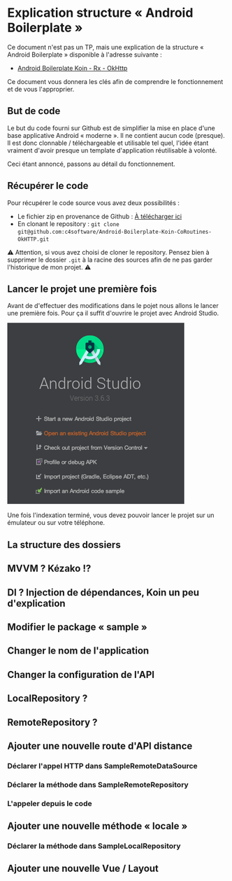 # Explication structure « Android Boilerplate »

Ce document n'est pas un TP, mais une explication de la structure « Android Boilerplate » disponible à l'adresse suivante :

- [Android Boilerplate Koin - Rx - OkHttp](https://github.com/c4software/Android-Boilerplate-Koin-CoRoutines-OkHTTP)

Ce document vous donnera les clés afin de comprendre le fonctionnement et de vous l'approprier.

## But de code

Le but du code fourni sur Github est de simplifier la mise en place d'une base applicative Android « moderne ». Il ne contient aucun code (presque). Il est donc clonnable / téléchargeable et utilisable tel quel, l'idée étant vraiment d'avoir presque un template d'application réutilisable à volonté.

Ceci étant annoncé, passons au détail du fonctionnement.

## Récupérer le code

Pour récupérer le code source vous avez deux possibilités :

- Le fichier zip en provenance de Github : [À télécharger ici](https://github.com/c4software/Android-Boilerplate-Koin-CoRoutines-OkHTTP/archive/master.zip)
- En clonant le repository : `git clone git@github.com:c4software/Android-Boilerplate-Koin-CoRoutines-OkHTTP.git`

⚠️ Attention, si vous avez choisi de cloner le repository. Pensez bien à supprimer le dossier `.git` à la racine des sources afin de ne pas garder l'historique de mon projet. ⚠️

## Lancer le projet une première fois

Avant de d'effectuer des modifications dans le pojet nous allons le lancer une première fois. Pour ça il suffit d'ouvrire le projet avec Android Studio.

![Ouvrir le projet](./ressources/open_project.png)

Une fois l'indexation terminé, vous devez pouvoir lancer le projet sur un émulateur ou sur votre téléphone.

## La structure des dossiers

## MVVM ? Kézako !?

## DI ? Injection de dépendances, Koin un peu d'explication

## Modifier le package « sample »

## Changer le nom de l'application

## Changer la configuration de l'API

## LocalRepository ?

## RemoteRepository ?

## Ajouter une nouvelle route d'API distance

### Déclarer l'appel HTTP dans SampleRemoteDataSource

### Déclarer la méthode dans SampleRemoteRepository

### L'appeler depuis le code

## Ajouter une nouvelle méthode « locale »

### Déclarer la méthode dans SampleLocalRepository

## Ajouter une nouvelle Vue / Layout
